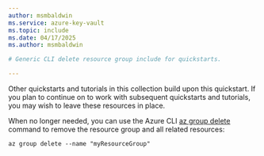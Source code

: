 ```yaml
---
author: msmbaldwin
ms.service: azure-key-vault
ms.topic: include
ms.date: 04/17/2025
ms.author: msmbaldwin

# Generic CLI delete resource group include for quickstarts.

---
```


Other quickstarts and tutorials in this collection build upon this quickstart. If you plan to continue on to work with subsequent quickstarts and tutorials, you may wish to leave these resources in place.

When no longer needed, you can use the Azure CLI [az group delete](/cli/azure/group) command to remove the resource group and all related resources:

```azurecli
az group delete --name "myResourceGroup"
```

